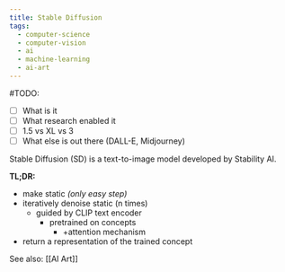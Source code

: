 ```yaml
---
title: Stable Diffusion
tags:
  - computer-science
  - computer-vision
  - ai
  - machine-learning
  - ai-art
---
```

#TODO:
- [ ] What is it
- [ ] What research enabled it
- [ ] 1.5 vs XL vs 3
- [ ] What else is out there (DALL-E, Midjourney)

Stable Diffusion (SD) is a text-to-image model developed by Stability AI.

**TL;DR:**  
- make static _(only easy step)_
- iteratively denoise static (n times)
	- guided by CLIP text encoder
		- pretrained on concepts
			- +attention mechanism
- return a representation of the trained concept

See also: [[AI Art]]